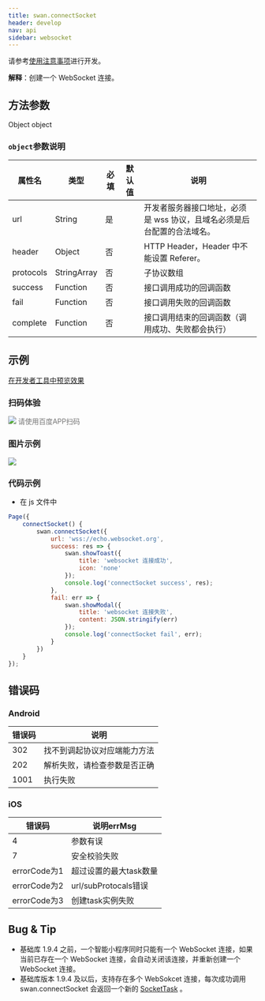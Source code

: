 ```yaml
---
title: swan.connectSocket
header: develop
nav: api
sidebar: websocket
---
```

请参考[使用注意事项](https://smartprogram.baidu.com/docs/develop/api/net_rule/)进行开发。




**解释**：创建一个 WebSocket 连接。

 

## 方法参数

Object object

### `object`参数说明  

|属性名 |类型  |必填 | 默认值 |说明|
|---- | ---- | ---- | ----|----|
|url| String | 是 | | 开发者服务器接口地址，必须是 wss 协议，且域名必须是后台配置的合法域名。|
|header| Object | 否 | | HTTP Header，Header 中不能设置 Referer。|
|protocols| StringArray | 否 | |子协议数组|
|success| Function | 否 | |接口调用成功的回调函数|
|fail | Function | 否 | |接口调用失败的回调函数|
|complete| Function | 否 | | 接口调用结束的回调函数（调用成功、失败都会执行）|



## 示例

<a href="swanide://fragment/1241b261727079e050c52871830939491572951069253" title="在开发者工具中预览效果" target="_self">在开发者工具中预览效果</a>

### 扫码体验

<div class='scan-code-container'>
    <img src="https://b.bdstatic.com/miniapp/assets/images/doc_demo/connectSocket.png" class="demo-qrcode-image" />
    <font color=#777 12px>请使用百度APP扫码</font>
</div>

###  图片示例  

<div class="m-doc-custom-examples">
    <div class="m-doc-custom-examples-correct">
        <img src=" https://b.bdstatic.com/miniapp/image/connect.gif ">
    </div>
    <div class="m-doc-custom-examples-correct">
        <img src=" ">
    </div>
    <div class="m-doc-custom-examples-correct">
        <img src=" ">
    </div>     
</div>

### 代码示例 



* 在 js 文件中

```js
Page({
    connectSocket() {
        swan.connectSocket({
            url: 'wss://echo.websocket.org',
            success: res => {
                swan.showToast({
                    title: 'websocket 连接成功',
                    icon: 'none'
                });
                console.log('connectSocket success', res);
            },
            fail: err => {
                swan.showModal({
                    title: 'websocket 连接失败',
                    content: JSON.stringify(err)
                });
                console.log('connectSocket fail', err);
            }
        })
    } 
});
```

## 错误码

### Android  

|错误码|说明|
|--|--|
|302|找不到调起协议对应端能力方法|
|202|解析失败，请检查参数是否正确 |
|1001|执行失败|

### iOS 

|错误码|说明errMsg|
|--|--|
|4|参数有误 |
|7|安全校验失败|
|errorCode为1|超过设置的最大task数量|
|errorCode为2|url/subProtocals错误|
|errorCode为3|创建task实例失败|



## Bug & Tip 

* 基础库 1.9.4 之前，一个智能小程序同时只能有一个 WebSocket 连接，如果当前已存在一个 WebSocket 连接，会自动关闭该连接，并重新创建一个 WebSocket 连接。
* 基础库版本 1.9.4 及以后，支持存在多个 WebSokcet 连接，每次成功调用 swan.connectSocket 会返回一个新的 [SocketTask](https://smartprogram.baidu.com/docs/develop/api/net_websocket/#SocketTask) 。


















